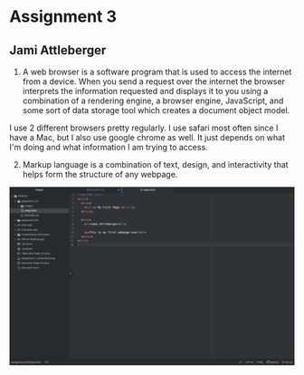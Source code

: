 # Assignment 3
## Jami Attleberger

1) A web browser is a software program that is used to access the internet from a device. When you send a request over the internet the browser interprets the information requested and displays it to you using a combination of a rendering engine, a browser engine, JavaScript, and some sort of data storage tool which creates a document object model.

I use 2 different browsers pretty regularly. I use safari most often since I have a Mac, but I also use google chrome as well. It just depends on what I'm doing and what information I am trying to access.

2) Markup language is a combination of text, design, and interactivity that helps form the structure of any webpage.

  ![Assignment 3 Screenshot](./images/A3_screenshot.png)
